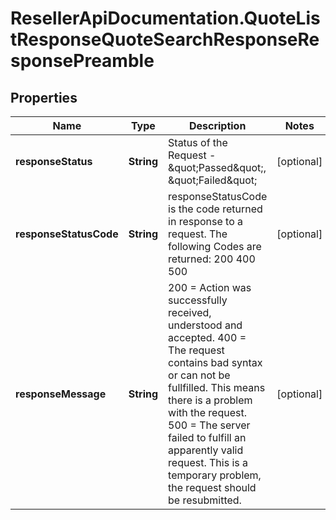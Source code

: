 # ResellerApiDocumentation.QuoteListResponseQuoteSearchResponseResponsePreamble

## Properties

Name | Type | Description | Notes
------------ | ------------- | ------------- | -------------
**responseStatus** | **String** | Status of the Request - \&quot;Passed\&quot;, \&quot;Failed\&quot; | [optional] 
**responseStatusCode** | **String** | responseStatusCode is the code returned in response to a request. The following Codes are returned: 200 400 500 | [optional] 
**responseMessage** | **String** | 200 &#x3D; Action was successfully received, understood and accepted. 400 &#x3D; The request contains bad syntax or can not be fullfilled. This means there is a problem with the request. 500 &#x3D; The server failed to fulfill an apparently valid request. This is a temporary problem, the request should be resubmitted. | [optional] 


